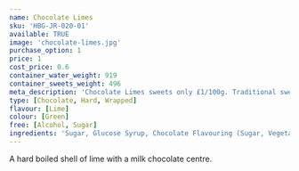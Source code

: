 ```yaml
---
name: Chocolate Limes
sku: 'HBG-JR-020-01'
available: TRUE
image: 'chocolate-limes.jpg'
purchase_option: 1
price: 1
cost_price: 0.6
container_water_weight: 919
container_sweets_weight: 496
meta_description: 'Chocolate Limes sweets only £1/100g. Traditional sweets and more at Humbugs Confectionery Store. Specialists in satisfying your sweet tooth!'
type: [Chocolate, Hard, Wrapped]
flavour: [Lime]
colour: [Green]
free: [Alcohol, Sugar]
ingredients: 'Sugar, Glucose Syrup, Chocolate Flavouring (Sugar, Vegetable Oil, Whey Powder, Cocoa Powder, Emulsifier: Soya Lecithin, E322, E476, Salt), Citric Acid, Vegetable Oil, Colours: E102, E104, E142; Flavours: Chocolate Flavour'
---
```

A hard boiled shell of lime with a milk chocolate centre.